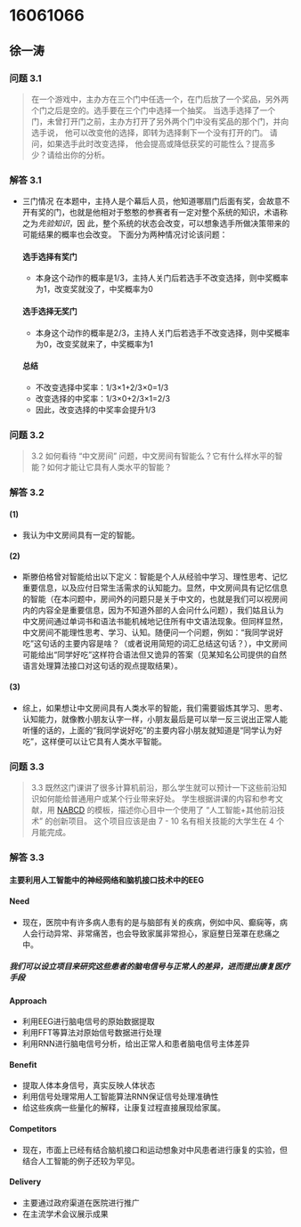 # 16061066 
## 徐一涛
### 问题 3.1

> 在一个游戏中，主办方在三个门中任选一个，在门后放了一个奖品，另外两个门之后是空的。选手要在三个门中选择一个抽奖。 当选手选择了一个门，未曾打开门之前，主办方打开了另外两个门中没有奖品的那个门，并向选手说， 他可以改变他的选择，即转为选择剩下一个没有打开的门。 请问，如果选手此时改变选择， 他会提高或降低获奖的可能性么？提高多少？请给出你的分析。

### 解答 3.1

* 三门情况
    在本题中，主持人是个幕后人员，他知道哪扇门后面有奖，会故意不开有奖的门，也就是他相对于憨憨的参赛者有一定对整个系统的知识，术语称之为*先验知识*，因     此，整个系统的状态会改变，可以想象选手所做决策带来的可能结果的概率也会改变。
    下面分为两种情况讨论该问题：
  #### 选手选择有奖门
  * 本身这个动作的概率是1/3，主持人关门后若选手不改变选择，则中奖概率为1，改变奖就没了，中奖概率为0
  #### 选手选择无奖门
  * 本身这个动作的概率是2/3，主持人关门后若选手不改变选择，则中奖概率为0，改变奖就来了，中奖概率为1
  #### 总结
  * 不改变选择中奖率：1/3×1+2/3×0=1/3
  * 改变选择的中奖率：1/3×0+2/3×1=2/3
  * 因此，改变选择的中奖率会提升1/3

### 问题 3.2

> 3.2 如何看待 “中文房间” 问题，中文房间有智能么？它有什么样水平的智能？如何才能让它具有人类水平的智能？

### 解答 3.2

#### (1)
* 我认为中文房间具有一定的智能。
#### (2)
* 斯滕伯格曾对智能给出以下定义：智能是个人从经验中学习、理性思考、记忆重要信息，以及应付日常生活需求的认知能力。显然，中文房间具有记忆信息的智能（在本问题中，房间外的问题只是关于中文的，也就是我们可以视房间内的内容全是重要信息，因为不知道外部的人会问什么问题），我们姑且认为中文房间通过单词书和语法书能机械地记住所有中文语法现象。但同样显然，中文房间不能理性思考、学习、认知。随便问一个问题，例如：“我同学说好吃”这句话的主要内容是啥？（或者说用简短的词汇总结这句话？），中文房间可能给出“同学好吃”这样符合语法但又诡异的答案（见某知名公司提供的自然语言处理算法接口对这句话的观点提取结果）。
#### (3)
* 综上，如果想让中文房间具有人类水平的智能，我们需要锻炼其学习、思考、认知能力，就像教小朋友认字一样，小朋友最后是可以举一反三说出正常人能听懂的话的，上面的“我同学说好吃”的主要内容小朋友就知道是“同学认为好吃”，这样便可以让它具有人类水平智能。
  

### 问题 3.3

> 3.3 既然这门课讲了很多计算机前沿，那么学生就可以预计一下这些前沿知识如何能给普通用户或某个行业带来好处。 学生根据讲课的内容和参考文献，用 [NABCD](https://www.cnblogs.com/xinz/archive/2010/12/01/1893323.html) 的模板，描述你心目中一个使用了 “人工智能+其他前沿技术” 的创新项目。 这个项目应该是由 7 - 10 名有相关技能的大学生在 4 个月能完成。 

### 解答 3.3

#### 主要利用人工智能中的神经网络和脑机接口技术中的EEG

#### Need

  * 现在，医院中有许多病人患有的是与脑部有关的疾病，例如中风、癫痫等，病人会行动异常、非常痛苦，也会导致家属非常担心，家庭整日笼罩在悲痛之中。

##### 我们可以设立项目来研究这些患者的脑电信号与正常人的差异，进而提出康复医疗手段

#### Approach
  * 利用EEG进行脑电信号的原始数据提取
  * 利用FFT等算法对原始信号数据进行处理
  * 利用RNN进行脑电信号分析，给出正常人和患者脑电信号主体差异

#### Benefit
  * 提取人体本身信号，真实反映人体状态
  * 利用信号处理常用人工智能算法RNN保证信号处理准确性
  * 给这些疾病一些量化的解释，让康复过程直接展现给家属。

#### Competitors

  * 现在，市面上已经有结合脑机接口和运动想象对中风患者进行康复的实验，但结合人工智能的例子还较为罕见。

#### Delivery
  * 主要通过政府渠道在医院进行推广
  * 在主流学术会议展示成果
